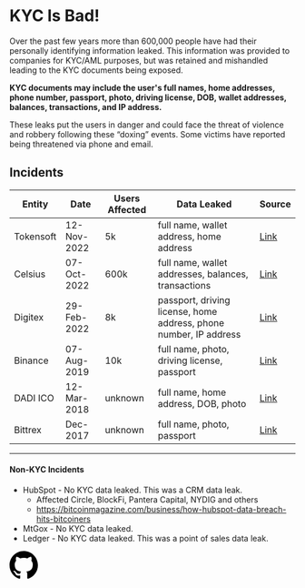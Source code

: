 <meta name="viewport" content="width=device-width,initial-scale=1">
<link rel="stylesheet" href="https://etheralpha.github.io/kycisbad/theme.css">


# KYC Is Bad!

Over the past few years more than 600,000 people have had their personally identifying information leaked. This information was provided to companies for KYC/AML purposes, but was retained and mishandled leading to the KYC documents being exposed. 

**KYC documents may include the user's full names, home addresses, phone number, passport, photo, driving license, DOB, wallet addresses, balances, transactions, and IP address.**

These leaks put the users in danger and could face the threat of violence and robbery following these “doxing” events. Some victims have reported being threatened via phone and email. 


## Incidents

Entity    | Date         | Users Affected | Data Leaked                                                                  | Source
----------|--------------|----------------|------------------------------------------------------------------------------|--------
Tokensoft | 12-Nov-2022  | 5k             | full name, wallet address, home address                                      | [Link](https://coinlive.me/personal-data-of-tokensoft-airdrop-participants-leaked-26758.html)
Celsius   | 07-Oct-2022  | 600k           | full name, wallet addresses, balances, transactions                          | [Link](https://cryptoslate.com/horrendous-kyc-risks-on-show-as-website-detailing-celsius-users-losses-goes-live/)
Digitex   | 29-Feb-2022  | 8k             | passport, driving license, home address, phone number, IP address            | [Link](https://cointelegraph.com/news/digileaker-claims-to-have-stolen-kyc-documents-for-8-000-digitex-users)
Binance   | 07-Aug-2019  | 10k            | full name, photo, driving license, passport                                  | [Link](https://thehackernews.com/2019/08/binance-kyc-data-leak.html)
DADI ICO  | 12-Mar-2018  | unknown        | full name, home address, DOB, photo                                          | [Link](https://bitcoinist.com/dadi-ico-investors-become-targets-phishing-scams-amid-reports-data-leak/)
Bittrex   | Dec-2017     | unknown        | full name, photo, passport                                                   | [Link](https://cointelegraph.com/news/bittrex-leaks-user-passports-in-support-emails-says-russian-telegram-channel)

---


#### Non-KYC Incidents

- HubSpot -  No KYC data leaked. This was a CRM data leak.
   * Affected Circle, BlockFi, Pantera Capital, NYDIG and others
   * <https://bitcoinmagazine.com/business/how-hubspot-data-breach-hits-bitcoiners>
- MtGox - No KYC data leaked.
- Ledger - No KYC data leaked. This was a point of sales data leak.





<a id="github-link" href="https://github.com/etheralpha/kycisbad/" target="_blank">
  <svg height="50" width="50" aria-hidden="true" viewBox="0 0 16 16" version="1.1" width="32" data-view-component="true" class="octicon octicon-mark-github v-align-middle">
      <path fill-rule="evenodd" d="M8 0C3.58 0 0 3.58 0 8c0 3.54 2.29 6.53 5.47 7.59.4.07.55-.17.55-.38 0-.19-.01-.82-.01-1.49-2.01.37-2.53-.49-2.69-.94-.09-.23-.48-.94-.82-1.13-.28-.15-.68-.52-.01-.53.63-.01 1.08.58 1.23.82.72 1.21 1.87.87 2.33.66.07-.52.28-.87.51-1.07-1.78-.2-3.64-.89-3.64-3.95 0-.87.31-1.59.82-2.15-.08-.2-.36-1.02.08-2.12 0 0 .67-.21 2.2.82.64-.18 1.32-.27 2-.27.68 0 1.36.09 2 .27 1.53-1.04 2.2-.82 2.2-.82.44 1.1.16 1.92.08 2.12.51.56.82 1.27.82 2.15 0 3.07-1.87 3.75-3.65 3.95.29.25.54.73.54 1.48 0 1.07-.01 1.93-.01 2.2 0 .21.15.46.55.38A8.013 8.013 0 0016 8c0-4.42-3.58-8-8-8z"></path>
  </svg>
</a>


